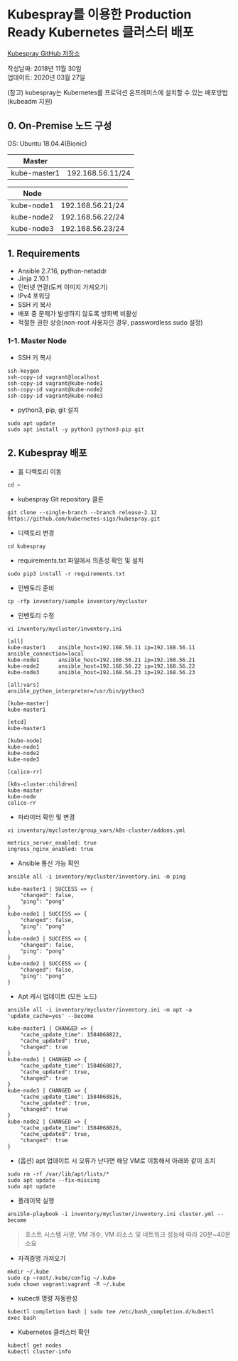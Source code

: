 # Kubespray를 이용한 Production Ready Kubernetes 클러스터 배포
[Kubespray GitHub 저장소](https://github.com/kubernetes-sigs/kubespray)

작성날짜: 2018년 11월 30일  
업데이트: 2020년 03월 27일

(참고) kubespray는 Kubernetes를 프로덕션 온프레미스에 설치할 수 있는 배포방법(kubeadm 지원)

## 0. On-Premise 노드 구성
OS: Ubuntu 18.04.4(Bionic)  

| Master       |                  |
|--------------|------------------|
| kube-master1 | 192.168.56.11/24 |

| Node         |                  |
|--------------|------------------|
| kube-node1   | 192.168.56.21/24 |
| kube-node2   | 192.168.56.22/24 |
| kube-node3   | 192.168.56.23/24 |


## 1. Requirements
- Ansible 2.7.16, python-netaddr
- Jinja 2.10.1
- 인터넷 연결(도커 이미지 가져오기)
- IPv4 포워딩
- SSH 키 복사
- 배포 중 문제가 발생하지 않도록 방화벽 비활성
- 적절한 권한 상승(non-root 사용자인 경우, passwordless sudo 설정)

### 1-1. Master Node
- SSH 키 복사
```
ssh-keygen  
ssh-copy-id vagrant@localhost  
ssh-copy-id vagrant@kube-node1  
ssh-copy-id vagrant@kube-node2  
ssh-copy-id vagrant@kube-node3  
```

- python3, pip, git 설치
```  
sudo apt update  
sudo apt install -y python3 python3-pip git
```

## 2. Kubespray 배포

- 홈 디렉토리 이동
```
cd ~
```

- kubespray Git repository 클론
```
git clone --single-branch --branch release-2.12 https://github.com/kubernetes-sigs/kubespray.git  
```

- 디렉토리 변경
```
cd kubespray
```

- requirements.txt 파일에서 의존성 확인 및 설치
```
sudo pip3 install -r requirements.txt  
```

- 인벤토리 준비
```
cp -rfp inventory/sample inventory/mycluster  
```

- 인벤토리 수정 
```
vi inventory/mycluster/inventory.ini
```

```
[all]  
kube-master1	ansible_host=192.168.56.11 ip=192.168.56.11 ansible_connection=local
kube-node1      ansible_host=192.168.56.21 ip=192.168.56.21
kube-node2 	    ansible_host=192.168.56.22 ip=192.168.56.22
kube-node3 	    ansible_host=192.168.56.23 ip=192.168.56.23

[all:vars]  
ansible_python_interpreter=/usr/bin/python3

[kube-master]  
kube-master1 

[etcd]  
kube-master1  

[kube-node]  
kube-node1  
kube-node2
kube-node3  

[calico-rr]  

[k8s-cluster:children]  
kube-master  
kube-node  
calico-rr
```

- 파라미터 확인 및 변경
```
vi inventory/mycluster/group_vars/k8s-cluster/addons.yml
```
```
metrics_server_enabled: true
ingress_nginx_enabled: true
```

- Ansible 통신 가능 확인
```
ansible all -i inventory/mycluster/inventory.ini -m ping

kube-master1 | SUCCESS => {
    "changed": false,
    "ping": "pong"
}
kube-node1 | SUCCESS => {
    "changed": false,
    "ping": "pong"
}
kube-node3 | SUCCESS => {
    "changed": false,
    "ping": "pong"
}
kube-node2 | SUCCESS => {
    "changed": false,
    "ping": "pong"
}
```

- Apt 캐시 업데이트 (모든 노드)
```
ansible all -i inventory/mycluster/inventory.ini -m apt -a 'update_cache=yes' --become

kube-master1 | CHANGED => {
    "cache_update_time": 1584068822,
    "cache_updated": true,
    "changed": true
}
kube-node1 | CHANGED => {
    "cache_update_time": 1584068827,
    "cache_updated": true,
    "changed": true
}
kube-node3 | CHANGED => {
    "cache_update_time": 1584068826,
    "cache_updated": true,
    "changed": true
}
kube-node2 | CHANGED => {
    "cache_update_time": 1584068826,
    "cache_updated": true,
    "changed": true
}
```

- (옵션) apt 업데이트 시 오류가 난다면 해당 VM로 이동해서 아래와 같이 조치
```
sudo rm -rf /var/lib/apt/lists/*
sudo apt update --fix-missing
sudo apt update
```

- 플레이북 실행
```
ansible-playbook -i inventory/mycluster/inventory.ini cluster.yml --become
```
> 호스트 시스템 사양, VM 개수, VM 리소스 및 네트워크 성능에 따라 20분~40분 소요

- 자격증명 가져오기
```
mkdir ~/.kube
sudo cp ~root/.kube/config ~/.kube
sudo chown vagrant:vagrant -R ~/.kube
```

- kubectl 명령 자동완성
```
kubectl completion bash | sudo tee /etc/bash_completion.d/kubectl
exec bash
```


- Kubernetes 클러스터 확인
```
kubectl get nodes
kubectl cluster-info
```
